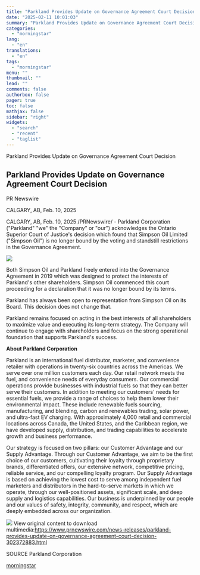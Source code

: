 ```yaml
---
title: "Parkland Provides Update on Governance Agreement Court Decision"
date: "2025-02-11 10:01:03"
summary: "Parkland Provides Update on Governance Agreement Court Decision Parkland Provides Update on Governance Agreement Court Decision PR Newswire CALGARY, AB, Feb. 10, 2025 CALGARY, AB, Feb. 10, 2025 /PRNewswire/ - Parkland Corporation (\"Parkland\" \"we\" the \"Company\" or \"our\") acknowledges the Ontario Superior Court of Justice's decision which found that Simpson..."
categories:
  - "morningstar"
lang:
  - "en"
translations:
  - "en"
tags:
  - "morningstar"
menu: ""
thumbnail: ""
lead: ""
comments: false
authorbox: false
pager: true
toc: false
mathjax: false
sidebar: "right"
widgets:
  - "search"
  - "recent"
  - "taglist"
---
```


Parkland Provides Update on Governance Agreement Court Decision

Parkland Provides Update on Governance Agreement Court Decision
---------------------------------------------------------------

PR Newswire

CALGARY, AB, Feb. 10, 2025


CALGARY, AB, Feb. 10, 2025 /PRNewswire/ - Parkland Corporation ("Parkland" "we" the "Company" or "our") acknowledges the Ontario Superior Court of Justice's decision which found that Simpson Oil Limited ("Simpson Oil") is no longer bound by the voting and standstill restrictions in the Governance Agreement.

[![](https://mma.prnewswire.com/media/2617269/Parkland_Corporation_Parkland_Provides_Update_on_Governance_Agre.jpg)](https://mma.prnewswire.com/media/2617269/Parkland_Corporation_Parkland_Provides_Update_on_Governance_Agre.html)

Both Simpson Oil and Parkland freely entered into the Governance Agreement in 2019 which was designed to protect the interests of Parkland's other shareholders. Simpson Oil commenced this court proceeding for a declaration that it was no longer bound by its terms.

Parkland has always been open to representation from Simpson Oil on its Board. This decision does not change that.

Parkland remains focused on acting in the best interests of all shareholders to maximize value and executing its long-term strategy. The Company will continue to engage with shareholders and focus on the strong operational foundation that supports Parkland's success.

**About Parkland Corporation**

Parkland is an international fuel distributor, marketer, and convenience retailer with operations in twenty-six countries across the Americas. We serve over one million customers each day. Our retail network meets the fuel, and convenience needs of everyday consumers. Our commercial operations provide businesses with industrial fuels so that they can better serve their customers. In addition to meeting our customers' needs for essential fuels, we provide a range of choices to help them lower their environmental impact. These include renewable fuels sourcing, manufacturing, and blending, carbon and renewables trading, solar power, and ultra-fast EV charging. With approximately 4,000 retail and commercial locations across Canada, the United States, and the Caribbean region, we have developed supply, distribution, and trading capabilities to accelerate growth and business performance.

Our strategy is focused on two pillars: our Customer Advantage and our Supply Advantage. Through our Customer Advantage, we aim to be the first choice of our customers, cultivating their loyalty through proprietary brands, differentiated offers, our extensive network, competitive pricing, reliable service, and our compelling loyalty program. Our Supply Advantage is based on achieving the lowest cost to serve among independent fuel marketers and distributors in the hard-to-serve markets in which we operate, through our well-positioned assets, significant scale, and deep supply and logistics capabilities. Our business is underpinned by our people and our values of safety, integrity, community, and respect, which are deeply embedded across our organization.

 ![](https://c212.net/c/img/favicon.png?sn=CA16282&sd=2025-02-10) View original content to download multimedia:<https://www.prnewswire.com/news-releases/parkland-provides-update-on-governance-agreement-court-decision-302372883.html>

SOURCE Parkland Corporation

[morningstar](https://www.morningstar.com/news/pr-newswire/20250210ca16282/parkland-provides-update-on-governance-agreement-court-decision)
